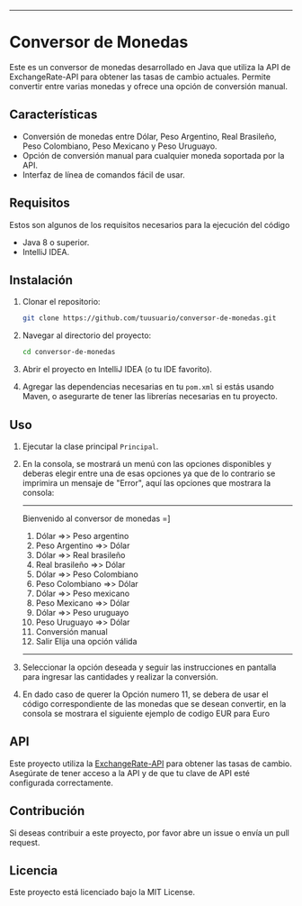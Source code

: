
---

# Conversor de Monedas

Este es un conversor de monedas desarrollado en Java que utiliza la API de ExchangeRate-API para obtener las tasas de cambio actuales. Permite convertir entre varias monedas y ofrece una opción de conversión manual.

## Características

- Conversión de monedas entre Dólar, Peso Argentino, Real Brasileño, Peso Colombiano, Peso Mexicano y Peso Uruguayo.
- Opción de conversión manual para cualquier moneda soportada por la API.
- Interfaz de línea de comandos fácil de usar.

## Requisitos
Estos son algunos de los requisitos necesarios para la ejecución del código
- Java 8 o superior.
- IntelliJ IDEA.

## Instalación
1. Clonar el repositorio:

   ```bash
   git clone https://github.com/tuusuario/conversor-de-monedas.git
   ```

2. Navegar al directorio del proyecto:

   ```bash
   cd conversor-de-monedas
   ```

3. Abrir el proyecto en IntelliJ IDEA (o tu IDE favorito).

4. Agregar las dependencias necesarias en tu `pom.xml` si estás usando Maven, o asegurarte de tener las librerías necesarias en tu proyecto.

## Uso

1. Ejecutar la clase principal `Principal`.

2. En la consola, se mostrará un menú con las opciones disponibles y deberas elegir entre una de esas opciones
ya que de lo contrario se imprimira un mensaje de "Error", aquí las opciones que mostrara la consola:

   ************************************************
   Bienvenido al conversor de monedas =]
   1) Dólar =>> Peso argentino
   2) Peso Argentino =>> Dólar
   3) Dólar =>> Real brasileño
   4) Real brasileño =>> Dólar
   5) Dólar =>> Peso Colombiano
   6) Peso Colombiano =>> Dólar
   7) Dólar =>> Peso mexicano
   8) Peso Mexicano =>> Dólar
   9) Dólar =>> Peso uruguayo
   10) Peso Uruguayo =>> Dólar
   11) Conversión manual
   12) Salir
   Elija una opción válida
   ************************************************

4. Seleccionar la opción deseada y seguir las instrucciones en pantalla para ingresar las cantidades y realizar la conversión.
5. En dado caso de querer la Opción numero 11, se debera de usar el código correspondiente de las monedas que se desean convertir, en la consola se mostrara el siguiente ejemplo de codigo
EUR para Euro 

## API

Este proyecto utiliza la [ExchangeRate-API](https://www.exchangerate-api.com) para obtener las tasas de cambio. Asegúrate de tener acceso a la API y de que tu clave de API esté configurada correctamente.

## Contribución

Si deseas contribuir a este proyecto, por favor abre un issue o envía un pull request.

## Licencia

Este proyecto está licenciado bajo la MIT License.
